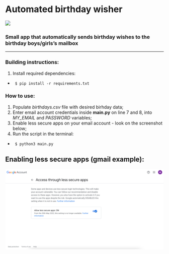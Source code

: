 # Automated birthday wisher

[![](https://img.shields.io/badge/python-3.7%2B-informational)](https://www.python.org/downloads/release/python-370/)

### Small app that automatically sends birthday wishes to the birthday boys/girls’s mailbox

---

### Building instructions:

1. Install required dependencies:

- ` $ pip install -r requirements.txt`

### How to use:

1. Populate _birthdays.csv_ file with desired birhday data;
2. Enter email account credentials inside **main.py** on line 7 and 8, into _MY_EMAIL_ and _PASSWORD_ variables;
3. Enable less secure apps on your email account - look on the screenshot below;
4. Run the script in the terminal:

- ` $ python3 main.py`

## Enabling less secure apps (gmail example):

![](https://raw.githubusercontent.com/msochan/Birthday-wisher/assets/info.png)
